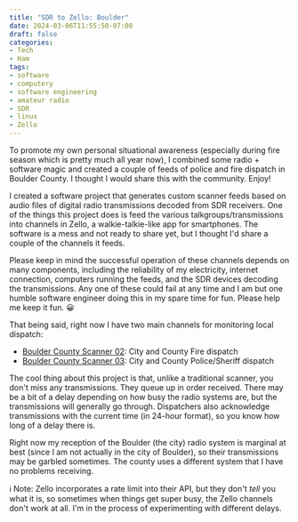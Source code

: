 ```yaml
---
title: "SDR to Zello: Boulder"
date: 2024-03-06T11:55:50-07:00
draft: false
categories:
- Tech
- Ham
tags:
- software
- computery
- software engineering
- amateur radio
- SDR
- linux
- Zello
---
```


To promote my own personal situational awareness (especially during fire season which is pretty much all year now), I combined some radio + software magic and created a couple of feeds of police and fire dispatch in Boulder County. I thought I would share this with the community. Enjoy!

<!--more-->

I created a software project that generates custom scanner feeds based on audio files of digital radio transmissions decoded from SDR receivers. One of the things this project does is feed the various talkgroups/transmissions into channels in Zello, a walkie-talkie-like app for smartphones. The software is a mess and not ready to share yet, but I thought I'd share a couple of the channels it feeds.

Please keep in mind the successful operation of these channels depends on many components, including the reliability of my electricity, internet connection, computers running the feeds, and the SDR devices decoding the transmissions. Any one of these could fail at any time and I am but one humble software engineer doing this in my spare time for fun. Please help me keep it fun. 😀

That being said, right now I have two main channels for monitoring local dispatch:
 - [Boulder County Scanner 02](https://zello.me/k/ivfAi): City and County Fire dispatch
 - [Boulder County Scanner 03](https://zello.me/k/ivq8Q): City and County Police/Sheriff dispatch

The cool thing about this project is that, unlike a traditional scanner, you don't miss any transmissions. They queue up in order received. There may be a bit of a delay depending on how busy the radio systems are, but the transmissions will generally go through. Dispatchers also acknowledge transmissions with the current time (in 24-hour format), so you know how long of a delay there is.

Right now my reception of the Boulder (the city) radio system is marginal at best (since I am not actually in the city of Boulder), so their transmissions may be garbled sometimes. The county uses a different system that I have no problems receiving.

ℹ️ Note: Zello incorporates a rate limit into their API, but they don't *tell* you what it is, so sometimes when things get super busy, the Zello channels don't work at all. I'm in the process of experimenting with different delays.
